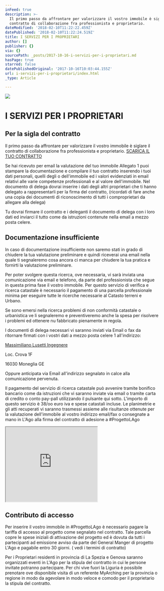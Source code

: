 ```yaml
---
inFeed: true
description: >-
  Il primo passo da affrontare per valorizzare il vostro immobile è siglare il
  contratto di collaborazione fra professionista e proprietario.
dateModified: '2018-02-10T11:22:22.459Z'
datePublished: '2018-02-10T11:22:24.519Z'
title: I SERVIZI PER I PROPRIETARI
author: []
publisher: {}
via: {}
sourcePath: _posts/2017-10-16-i-servizi-per-i-proprietari.md
hasPage: true
starred: false
datePublishedOriginal: '2017-10-16T10:03:44.155Z'
url: i-servizi-per-i-proprietari/index.html
_type: Article

---
```

![](https://imgflo.herokuapp.com/graph/2b2431f8e7ba7b0/75427257862264c015f1b62ac16bd510/croprotate.jpg?cropheight=640&cropwidth=480&degrees=-90&input=https%3A%2F%2Fthe-grid-user-content.s3-us-west-2.amazonaws.com%2F789fceed-9498-4d48-87d8-dd5c9c71a9fb.jpg&x=0&y=0)

# I SERVIZI PER I PROPRIETARI

## Per la sigla del contratto

Il primo passo da affrontare per valorizzare il vostro immobile è siglare il contratto di collaborazione fra professionista e proprietario.
[SCARICA IL TUO CONTRATTO][0]

Se hai ricevuto per email la valutazione del tuo immobile Allegato 1 puoi stampare la documentazione e compilare il tuo contratto inserendo i tuoi dati personali, quelli degli o dell'immobile ed i valori evidenziati in email relativi alle varie competenze professionali e al valore dell'immobile. Nel documento di delega dovrai inserire i dati degli altri proprietari che ti hanno delegato a rappresentarli per la firma del contratto, (ricordati di fare anche una copia dei documenti di riconoscimento di tutti i comproprietari da allegare alla delega)

Tu dovrai firmare il contratto e i deleganti il documento di delega con i loro dati ed inviarci il tutto come da istruzioni contenute nella email a mezzo posta celere.

## Documentazione insufficiente

In caso di documentazione insufficiente non saremo stati in grado di chiudere la tua valutazione preliminare e quindi riceverai una email nella quale ti segnaleremo cosa ancora ci manca per chiudere la tua pratica e fornirti la valutazione preliminare.

Per poter svolgere questa ricerca, ove necessaria, vi sarà inviata una comunicazione via email e telefono, da parte del professionista che segue in questa prima fase il vostro immobile. Per questo servizio di verifica e ricerca catastale è necessario il pagamento di una parcella professionale minima per eseguire tutte le ricerche necessarie al Catasto terreni e Urbano.

Se sono emersi nella ricerca problemi di non conformità catastale o urbanistica ve li segnaleremo e preventiveremo anche la spesa per risolvere i problemi ed ottenere nu fabbricato pienamente in regola.

I documenti di delega necessari vi saranno inviati via Email o fax da ritornare firmati con i vostri dati a mezzo posta celere 1 all'indirizzo:

[Massimiliano Lusetti Ingegnere][1]

Loc. Crova 1F

16030 Moneglia GE

Oppure anticipata via Email all'indirizzo segnalato in calce alla comunicazione pervenuta.

Il pagamento del servizio di ricerca catastale può avvenire tramite bonifico bancario come da istruzioni che vi saranno inviate via email o tramite carta di credito o conto pay-pall utilizzando il pulsante qui sotto. L'importo di questo servizio è 38/oo euro iva e spese catastali incluse. Le planimetrie e gli atti recuperati vi saranno trasmessi assieme alle risultanze ottenute per la valutazione dell'immobile al vostro indirizzo email/fax o consegnate a mano in L'Ago alla firma del contratto di adesione a \#ProgettoLAgo

<iframe src="https://the-grid.github.io/ed-userhtml/?g=eJyNkdtKAzEQhu_7FEPuu9EbQekWSsFTi_RC9HLJJtnd0ZxIZt3uG_kevpjZliKKiJAhM4H5__kyi8ZHC0ISeleyjiikK86HYSiCGIMwhfSWyxbnNTo-6DrJyMBq6rwqWfCJGJCIraaSVeQDW84W6EJPQGPQWRCV0o6BEzZX0ioGb8L0Oa_SfC8Nyte_W7psoVVV90TeVfjVf3F_efu02V6vNs-rh58aaEWrGaQof2Py9YuWlA5oSNXdI88HeU1uiuw1Oj-s19X2pmixYVD7qHQs2dlpqNTXFjO5MBl7J8adMPDxDmimn_HKQxQB86Uhoeyjh6AjBNGKqPNbI2LCU-mdQaeLA4Btj4rfHP_NgDzvhgfca3Mce0BFXcnOGXQa246mNNvwaePL2SdQPa1O" height="244" style=""></iframe>

## Contributo di accesso

Per inserire il vostro immobile in \#ProgettoLAgo è necessario pagare la tariffa di accesso al progetto come segnalato nel contratto. Tale parcella copre le spese iniziali di attivazione del progetto ed è dovuta da tutti i partecipanti ad emissione avviso da parte del General Manger di progetto L'Ago e pagabile entro 30 giorni. ( vedi i termini di contratto)

Per i Proprietari residenti in provincia di La Spezia e Genova saranno organizzati eventi in L'Ago per la stipula del contratto in cui le persone invitate potranno partecipare. Per chi vive fuori la Liguria è possibile prenotare ove disponibile visita di un referente MyArching per la provincia o regione in modo da agevolare in modo veloce e comodo per il proprietario la stipula del contratto.

[0]: https://1drv.ms/f/s!AtM02Wu_Fo4oiTjNNekkJYJ13TLt
[1]: https://card.inigoapp.com/i/0E5086A501D6E9B13F3E5C8966BD2833?sh=1458283507